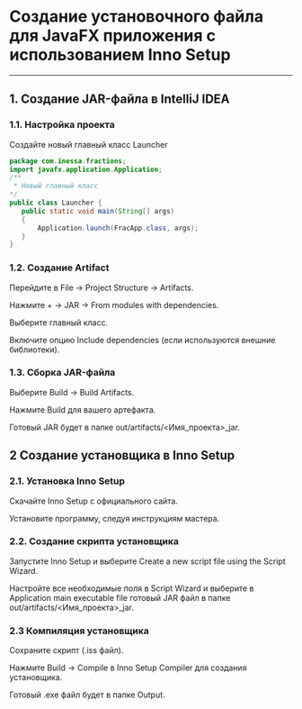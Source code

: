 # Создание установочного файла для JavaFX приложения с использованием Inno Setup

---

## 1. Создание JAR-файла в IntelliJ IDEA

### 1.1. Настройка проекта
Создайте новый главный класс Launcher
   ```java
   package com.inessa.fractions;
   import javafx.application.Application;
   /**
    * Новый главный класс
   */
   public class Launcher {
      public static void main(String[] args)
      {
          Application.launch(FracApp.class, args);
      }
   }
```
### 1.2. Создание Artifact
Перейдите в File -> Project Structure -> Artifacts.

Нажмите + -> JAR -> From modules with dependencies.

Выберите главный класс.

Включите опцию Include dependencies (если используются внешние библиотеки).

### 1.3. Сборка JAR-файла
Выберите Build -> Build Artifacts.

Нажмите Build для вашего артефакта.

Готовый JAR будет в папке out/artifacts/<Имя_проекта>_jar.
## 2 Создание установщика в Inno Setup
### 2.1. Установка Inno Setup
Скачайте Inno Setup с официального сайта.

Установите программу, следуя инструкциям мастера.

### 2.2. Создание скрипта установщика
Запустите Inno Setup и выберите Create a new script file using the Script Wizard.

Настройте все необходимые поля в Script Wizard и выберите в Application main executable file готовый JAR файл в папке out/artifacts/<Имя_проекта>_jar.

### 2.3 Компиляция установщика
Сохраните скрипт (.iss файл).

Нажмите Build -> Compile в Inno Setup Compiler для создания установщика.

Готовый .exe файл будет в папке Output.
